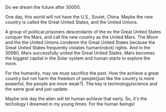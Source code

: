 Do we dream the future after 30000.

One day, this world will not have the U.S., Soviet, China.
Maybe the new country is called the Great United States, and the United Unions.

A group of political prisoners descendants of the ex the Great United States conquer the Mars, and call the new country as the United Mars.
The Moon and the the United Unions condemn the Great United States because the Great United States frequently violates human(robot) rights.
And in the 30980, Mars successfully united the Great United States.
Mars becomes the biggest capital in the Solar system and human starts to explore the more.

For the humanity, may we must sacrifice the past.
How the achieve a great country but not harm the freedom of people(just like the country is more powerful, the people are more weak?). The key is technology/science and the same goal and just update.

Maybe one day the alien will let human achieve that early. So, it's the techology I dreamed in my young times.
For the human beings!
